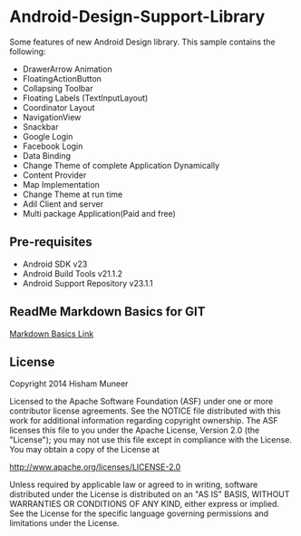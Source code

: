 Android-Design-Support-Library
===================================

Some features of new Android Design library. This sample contains the following:

- DrawerArrow Animation
- FloatingActionButton
- Collapsing Toolbar
- Floating Labels (TextInputLayout)
- Coordinator Layout
- NavigationView
- Snackbar
- Google Login
- Facebook Login
- Data Binding
- Change Theme of complete Application Dynamically
- Content Provider
- Map Implementation
- Change Theme at run time
- Adil Client and server 
- Multi package Application(Paid and free)


Pre-requisites
--------------

- Android SDK v23
- Android Build Tools v21.1.2
- Android Support Repository v23.1.1

ReadMe Markdown Basics for GIT
--------------
[Markdown Basics Link](https://help.github.com/articles/markdown-basics/)

License
-------

Copyright 2014 Hisham Muneer

Licensed to the Apache Software Foundation (ASF) under one or more contributor
license agreements.  See the NOTICE file distributed with this work for
additional information regarding copyright ownership.  The ASF licenses this
file to you under the Apache License, Version 2.0 (the "License"); you may not
use this file except in compliance with the License.  You may obtain a copy of
the License at

http://www.apache.org/licenses/LICENSE-2.0

Unless required by applicable law or agreed to in writing, software
distributed under the License is distributed on an "AS IS" BASIS, WITHOUT
WARRANTIES OR CONDITIONS OF ANY KIND, either express or implied.  See the
License for the specific language governing permissions and limitations under
the License.
